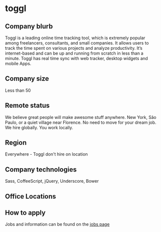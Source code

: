 # toggl

## Company blurb

Toggl is a leading online time tracking tool, which is extremely popular among freelancers, consultants, and small companies. It allows users to track the time spent on various projects and analyze productivity. It’s internet-based and can be up and running from scratch in less than a minute. Toggl has real time sync with web tracker, desktop widgets and mobile Apps.

## Company size

Less than 50

## Remote status

We believe great people will make awesome stuff anywhere.
New York, São Paulo, or a quiet village near Florence.
No need to move for your dream job.
We hire globally. You work locally.

## Region

Everywhere - Toggl don't hire on location

## Company technologies

Sass, CoffeeScript, jQuery, Underscore, Bower

## Office Locations


## How to apply

Jobs and information can be found on the [jobs page](http://jobs.toggl.com)
